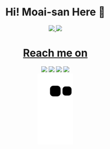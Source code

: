 <!--About me-->
<h1 align="center">Hi! Moai-san Here 👋</h1>

<div align="center">
  <a href="https://github.com/Moai-san">
  <img height="160em" src="https://github-readme-stats.vercel.app/api?username=Moai-san&show_icons=true&theme=dracula&include_all_commits=true&count_private=true"/>
  <img height="160em" src="https://github-readme-stats.vercel.app/api/top-langs/?username=Moai-san&layout=compact&langs_count=7&theme=dracula&include_all_commits=true&count_private=true"/>
</div>

<!--Contact Info-->
<h1 align="center">Reach me on</h1>
<div align="center"> 
  <a href="https://instagram.com/leo.moai.san" target="_blank"><img src="https://img.shields.io/badge/-Instagram-%238F00FF?style=for-the-badge&logo=instagram&logoColor=purple" target="_blank"></a>
  <a href = "mailto:leonardo.gonzalez@pucv.cl"><img src="https://img.shields.io/badge/-Gmail-%23333?style=for-the-badge&logo=gmail&logoColor=purple" target="_blank"></a>
  <a href="https://www.linkedin.com/in/leonardo-gonzalez-catalan/" target="_blank"><img src="https://img.shields.io/badge/-LinkedIn-%230077B5?style=for-the-badge&logo=linkedin&logoColor=black" target="_blank"></a> 
  <a href="https://discordapp.com/users/513203803353382953" target="_blank"><img src="https://img.shields.io/badge/-Discord-%235865F2.svg?style=for-the-badge&logo=discord&logoColor=black" target="_blank"></a> 
</div>  
<!--Spam-->
<div align="center">
   <img src="https://github.com/Moai-san/Moai-san/blob/output/github-snake-dark.svg"/>
</div>

